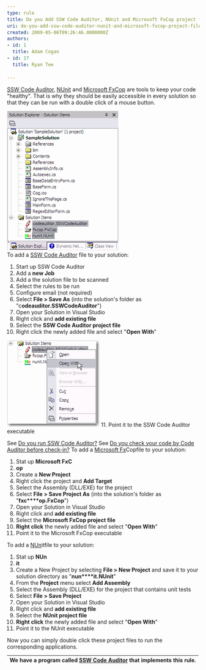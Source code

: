 ```yaml
---
type: rule
title: Do you Add SSW Code Auditor, NUnit and Microsoft FxCop project files to your Solution
uri: do-you-add-ssw-code-auditor-nunit-and-microsoft-fxcop-project-files-to-your-solution
created: 2009-05-06T09:26:46.0000000Z
authors:
- id: 1
  title: Adam Cogan
- id: 17
  title: Ryan Tee

---
```


[SSW Code Auditor](http://www.ssw.com.au/ssw/CodeAuditor/Default.aspx), [NUnit](http://www.ssw.com.au/ssw/Standards/DeveloperGeneral/netTools.aspx#NUnit) and [Microsoft FxCop](http://www.ssw.com.au/ssw/Standards/DeveloperGeneral/netTools.aspx#FxCop) are tools to keep your code "healthy". That is why they should be easily accessible in every solution so that they can be run with a double click of a mouse button. 

 
![](CodeAuditorProjectFile.gif)  
To add a [SSW Code Auditor](http://www.ssw.com.au/ssw/CodeAuditor/Default.aspx) file to your solution:

1. Start up SSW Code Auditor
2. Add a **new Job**
3. Add a the solution file to be scanned
4. Select the rules to be run
5. Configure email (not required)
6. Select **File > Save As** (into the solution's folder as "c**odeauditor.SSWCodeAuditor**")
7. Open your Solution in Visual Studio
8. Right click and **add existing file**
9. Select the **SSW Code Auditor project file**
10. Right click the newly added file and select "**Open With**"
 
![](OpenWith.gif)
11. Point it to the SSW Code Auditor executable


See [Do you run SSW Code Auditor?](/Pages/AddCAFxCopToSolution.aspx) 
See [Do you check your code by Code Auditor before check-in?](/Pages/AddCAFxCopToSolution.aspx) 
To add a [Microsoft Fx](http://www.ssw.com.au/ssw/Standards/DeveloperGeneral/netTools.aspx#FxCop)Copfile to your solution:
1. Stat up **Microsoft FxC**
2. **op**
3. Create a **New Project**
4. Right click the project and **Add Target**
5. Select the Assembly (DLL/EXE) for the project
6. Select **File > Save Project As** (into the solution's folder as "**fxc****op.FxCop**")
7. Open your Solution in Visual Studio
8. Right click and **add existing file**
9. Select the **Microsoft FxCop project file**
10. **Right click** the newly added file and select "**Open With**"
11. Point it to the Microsoft FxCop executable


To add a [NUn](http://www.ssw.com.au/ssw/Standards/DeveloperGeneral/netTools.aspx#NUnit)itfile to your solution:
1. Stat up **NUn**
2. **it**
3. Create a New Project by selecting **File > New Project** and save it to your solution directory as "**nun****it.NUnit**"
4. From the **Project** menu select **Add Assembly**
5. Select the Assembly (DLL/EXE) for the project that contains unit tests
6. Select **File > Save Project**
7. Open your Solution in Visual Studio
8. Right click and **add existing file**
9. Select the **NUnit project file**
10. **Right click** the newly added file and select "**Open With**"
11. Point it to the NUnit executable


Now you can simply double click these project files to run the corresponding applications.


| We have a program called [SSW Code Auditor](http://www.ssw.com.au/ssw/CodeAuditor/Default.aspx) that implements this rule. |
| --- |

